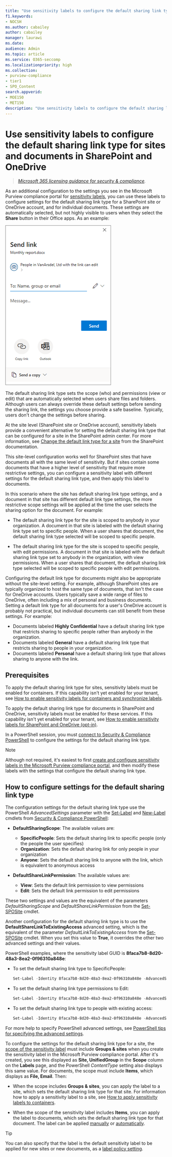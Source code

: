 ```yaml
---
title: "Use sensitivity labels to configure the default sharing link type"
f1.keywords:
- NOCSH
ms.author: cabailey
author: cabailey
manager: laurawi
ms.date: 
audience: Admin
ms.topic: article
ms.service: O365-seccomp
ms.localizationpriority: high
ms.collection: 
- purview-compliance
- tier1
- SPO_Content
search.appverid: 
- MOE150
- MET150
description: "Use sensitivity labels to configure the default sharing link type for sites and documents in SharePoint and OneDrive."
---
```


# Use sensitivity labels to configure the default sharing link type for sites and documents in SharePoint and OneDrive

>*[Microsoft 365 licensing guidance for security & compliance](/office365/servicedescriptions/microsoft-365-service-descriptions/microsoft-365-tenantlevel-services-licensing-guidance/microsoft-365-security-compliance-licensing-guidance).*

As an additional configuration to the settings you see in the Microsoft Purview compliance portal for [sensitivity labels](sensitivity-labels.md), you can use these labels to configure settings for the default sharing link type for a SharePoint site or OneDrive account, and for individual documents. These settings are automatically selected, but not highly visible to users when they select the **Share** button in their Office apps. As an example:

![Example default sharing link dialog box.](../media/default-sharing-link-example.png)

The default sharing link type sets the scope (who) and permissions (view or edit) that are automatically selected when users share files and folders. Although users can always override these default settings before sending the sharing link, the settings you choose provide a safe baseline. Typically, users don't change the settings before sharing.

At the site level (SharePoint site or OneDrive account), sensitivity labels provide a convenient alternative for setting the default sharing link type that can be configured for a site in the SharePoint admin center. For more information, see [Change the default link type for a site](/sharepoint/change-default-sharing-link) from the SharePoint documentation.

This site-level configuration works well for SharePoint sites that have documents all with the same level of sensitivity. But if sites contain some documents that have a higher level of sensitivity that require more restrictive settings, you can configure a sensitivity label with different settings for the default sharing link type, and then apply this label to documents.

In this scenario where the site has default sharing link type settings, and a document in that site has different default link type settings, the more restrictive scope settings will be applied at the time the user selects the sharing option for the document. For example:

- The default sharing link type for the site is scoped to anybody in your organization. A document in that site is labeled with the default sharing link type set to specific people. When a user shares that document, the default sharing link type selected will be scoped to specific people.

- The default sharing link type for the site is scoped to specific people, with edit permissions. A document in that site is labeled with the default sharing link type set to anybody in the organization, with view permissions. When a user shares that document, the default sharing link type selected will be scoped to specific people with edit permissions.

Configuring the default link type for documents might also be appropriate without the site-level setting. For example, although SharePoint sites are typically organized to host the same type of documents, that isn't the case for OneDrive accounts. Users typically save a wide range of files to OneDrive, often including a mix of personal and business documents. Setting a default link type for all documents for a user's OneDrive account is probably not practical, but individual documents can still benefit from these settings. For example:

- Documents labeled **Highly Confidential** have a default sharing link type that restricts sharing to specific people rather than anybody in the organization.
- Documents labeled **General** have a default sharing link type that restricts sharing to people in your organization.
- Documents labeled **Personal** have a default sharing link type that allows sharing to anyone with the link.

## Prerequisites

To apply the default sharing link type for sites, sensitivity labels must be enabled for containers. If this capability isn't yet enabled for your tenant, see [How to enable sensitivity labels for containers and synchronize labels](sensitivity-labels-teams-groups-sites.md#how-to-enable-sensitivity-labels-for-containers-and-synchronize-labels).

To apply the default sharing link type for documents in SharePoint and OneDrive, sensitivity labels must be enabled for these services. If this capability isn't yet enabled for your tenant, see [How to enable sensitivity labels for SharePoint and OneDrive (opt-in)](sensitivity-labels-sharepoint-onedrive-files.md#how-to-enable-sensitivity-labels-for-sharepoint-and-onedrive-opt-in).

In a PowerShell session, you must [connect to Security & Compliance PowerShell](/powershell/exchange/office-365-scc/connect-to-scc-powershell/connect-to-scc-powershell) to configure the settings for the default sharing link type.

> [!NOTE]
> Although not required, it's easiest to first [create and configure sensitivity labels in the Microsoft Purview compliance portal](create-sensitivity-labels.md), and then modify these labels with the settings that configure the default sharing link type.

## How to configure settings for the default sharing link type

The configuration settings for the default sharing link type use the PowerShell *AdvancedSettings* parameter with the [Set-Label](/powershell/module/exchange/set-label) and [New-Label](/powershell/module/exchange/new-labelpolicy) cmdlets from [Security & Compliance PowerShell](/powershell/exchange/scc-powershell):

- **DefaultSharingScope**: The available values are:
    - **SpecificPeople**: Sets the default sharing link to specific people (only the people the user specifies)
    - **Organization**: Sets the default sharing link for only people in your organization
    - **Anyone**: Sets the default sharing link to anyone with the link, which is equivalent to anonymous access

- **DefaultShareLinkPermission**:  The available values are:
    - **View**: Sets the default link permission to view permissions
    - **Edit**: Sets the default link permission to edit permissions

These two settings and values are the equivalent of the parameters *DefaultSharingScope* and *DefaultShareLinkPermission* from the [Set-SPOSite](/powershell/module/sharepoint-online/set-sposite) cmdlet.

Another configuration for the default sharing link type is to use the **DefaultShareLinkToExistingAccess** advanced setting, which is the equivalent of the parameter *DefaultLinkToExistingAccess* from the [Set-SPOSite](/powershell/module/sharepoint-online/set-sposite) cmdlet. When you set this value to **True**, it overrides the other two advanced settings and their values.

PowerShell examples, where the sensitivity label GUID is **8faca7b8-8d20-48a3-8ea2-0f96310a848e**:

- To set the default sharing link type to SpecificPeople:
    
    ````powershell
    Set-Label -Identity 8faca7b8-8d20-48a3-8ea2-0f96310a848e -AdvancedSettings @{DefaultSharingScope="SpecificPeople"}
    ````

- To set the default sharing link type permissions to Edit:
    
    ````powershell
    Set-Label -Identity 8faca7b8-8d20-48a3-8ea2-0f96310a848e -AdvancedSettings @{DefaultShareLinkPermission="Edit"}
    ````

- To set the default sharing link type to people with existing access:
    
    ````powershell
    Set-Label -Identity 8faca7b8-8d20-48a3-8ea2-0f96310a848e -AdvancedSettings @{DefaultShareLinkToExistingAccess="True"}
    ````

For more help to specify PowerShell advanced settings, see [PowerShell tips for specifying the advanced settings](create-sensitivity-labels.md#powershell-tips-for-specifying-the-advanced-settings).

To configure the settings for the default sharing link type for a site, the [scope of the sensitivity label](sensitivity-labels.md#label-scopes) must include **Groups & sites** when you create the sensitivity label in the Microsoft Purview compliance portal. After it's created, you see this displayed as **Site, UnifiedGroup** in the **Scope** column on the **Labels** page, and the PowerShell *ContentType* setting also displays this same value. For documents, the scope must include **Items**, which displays as **File, Email**. Then:

- When the scope includes **Groups & sites**, you can apply the label to a site, which sets the default sharing link type for that site. For information how to apply a sensitivity label to a site, see [How to apply sensitivity labels to containers](sensitivity-labels-teams-groups-sites.md#how-to-apply-sensitivity-labels-to-containers).

- When the scope of the sensitivity label includes **Items**, you can apply the label to documents, which sets the default sharing link type for that document. The label can be applied [manually](https://support.microsoft.com/office/apply-sensitivity-labels-to-your-files-and-email-in-office-2f96e7cd-d5a4-403b-8bd7-4cc636bae0f9) or [automatically](apply-sensitivity-label-automatically.md).

> [!TIP]
> You can also specify that the label is the default sensitivity label to be applied for new sites or new documents, as a [label policy setting](sensitivity-labels.md#what-label-policies-can-do).
